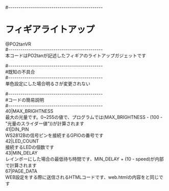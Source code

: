 #----------------------------------------------  
# フィギアライトアップ  
@PO2tanVR  
#----------------------------------------------  
本コードはPO2tanが記述したフィギアのライトアップガジェットです  
  
#----------------------------------------------  
#既知の不具合  
#----------------------------------------------  
単色設定にした場合明るさが変更されない  
  
#----------------------------------------------  
#コードの簡易説明  
#----------------------------------------------  
40|MAX_BRIGHTNESS  
    最大の光量です。0~255の値で、プログラムでは(MAX_BRIGHTNESS - (100 - "光量のスライダー値"))が計算されます  
41|DIN_PIN  
    WS2812Bの信号ピンを接続するGPIOの番号です  
42|LED_COUNT  
    接続するLEDの個数です  
43|MIN_DELAY  
    レインボーにした場合の最低待ち時間です、MIN_DELAY + (10 - speed)が内部で計算されます  
67|PAGE_DATA  
    WEB設定をする際に送信されるHTMLコードです、web.htmlの内容をと同じです  